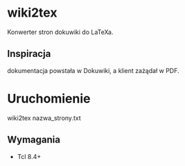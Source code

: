 # wiki2tex
Konwerter stron dokuwiki do LaTeXa. 

## Inspiracja
dokumentacja powstała w Dokuwiki, a klient zażądał w PDF.

# Uruchomienie
wiki2tex nazwa_strony.txt

## Wymagania
 * Tcl 8.4+

